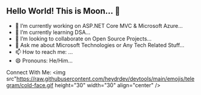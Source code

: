 ## Hello World! This is Moon... 👋

- 🔭 I’m currently working on ASP.NET Core MVC & Microsoft Azure...
- 🌱 I’m currently learning DSA...
- 👯 I’m looking to collaborate on Open Source Projects...
- 💬 Ask me about Microsoft Technologies or Any Tech Related Stuff...
- 📫 How to reach me: ...
- 😄 Pronouns: He/Him...

Connect With Me:
<img src"https://raw.githubusercontent.com/heydrdev/devtools/main/emojis/telegram/cold-face.gif height="30" width="30" align="center" />
